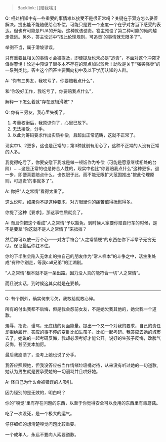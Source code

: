 > Backlink: [[赔我啥]]

Q: 相处相知中有一些重要的事情难以接受不是很正常吗？关键在于双方怎么妥善解决。提出能不能随便给点补偿，可能只是要一个态度一个在乎对方当下感受的表达。但也有可能是PUA的开始，这种就该谴责。答主预设了第二种可能的倾向越走做远。另外，答主论述中“按此伦理规则，可追责'的事情就无限多了“。

举例不当，属于滑坡谬误。

只有重要且相关的事情オ会被提及，即便提及也未必是“追责”，不面对这个冲突才值得警惕！论述中预设了很多本不存在的观点加以驳斥！助攻是关于“强买强卖”的一系列类比。答主这个回答主要面向初中及以下学历认知的人群。

A: “你有三男友，我吃亏了，你要赔我点什么”，

和“你没好工作，我吃亏了，你要赔我点什么”，

解释一下怎么着就"存在逻辑滑坡"？

Q: 你有三男友，我心里失衡了。

1.  考量权衡后，我原谅你了，心里已放下。
2.  无法接受，分手。
3.  以此为筹码要求作出实质补偿，且超出正常范畴，这就不正常了。

现实中1、2更多，这也是正常的；第3种就别有用心了，这种不正常的人没有正常的人多。

我觉得吃亏了，你要安慰下我或是做一顿饭作为补偿（可能是愿意继续相处的台阶）…...这是正常的也是符合人性的，现实中也比“你要赔我点什么“这种更多。退一步，即便真要赔点什么，也仅限于此，而不能无限扩大范国推出"按此伦理原则，可追责'的事就多了”。

A: 你把”人之常情”看得太重了。

这么说吧，如果你不提这种要求，对方眼里你的痛苦值得抚慰得多。

你提了这种【要求】，那这事性质就变了。

A: 而且你把这个看成”人之常情“予以豁免，到时候人家要你赔自行车的时候，是不是要拿“你这就不是人之常情了“来抵挡？

然后你可以放一万个心——对方手符合”人之常情梗“的东西在你下半辈子无穷无尽。保证最后你扛不住。

你的下半生会陷入无休止的拉自己的朋友作为“常人样本”的斗争之中，活生生处成"有种你别走，等我call兄弟”的江湖剧。

“人之常情"根本就不是一条出路。因力没人真的能符合一切”人之常情”。

而且说实话，到时候这其实就是在要赖。

---

Q: 有个例外，确实何来亏欠，我敢给就敢心碎。

所有的付出我都不后悔，但是我会怨前女友，不是她欠我其他的，她欠我一个道歉。

羞辱，指责，谩骂，无底线的负面能量。提出一个又一个对我的要求，自己的责任却拒绝履行，答应的事不停的变卦比如生孩子，比如一起考研。我答应去她的城市去了，她说的一起考研反悔，我却必须考好才能公开。说好的生孩子反悔，改脾气反悔，甚至变本加厉。

最后我崩溃了，没考上她也说了分手。

我答应照顾她，但我没答应被当作情绪垃圾桶对待，从来没有听过她的一句道歉。她认为男生就是要承受她的一切谩骂并且哄好她。

A: 怪自己为什么会被错误的人吸引。

因为怪别的是无效的，明白吗？

你的“嗅觉“里有存在问题的东西，以至于你觉得安全可以食用的东西里有毒蘑菇。

吃了一次没死，是一个极大的运气。

仔仔细细的想清楚嗅觉问题比较重要。

一个成年人，永远不要向人索要道歉。
